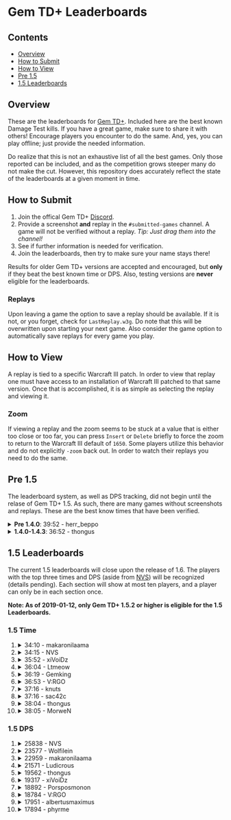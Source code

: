 # Gem TD+ Leaderboards

## Contents

- [Overview](#overview)
- [How to Submit](#how-to-submit)
- [How to View](#how-to-view)
- [Pre 1.5](#pre-15)
- [1.5 Leaderboards](#15-leaderboards)

## Overview

These are the leaderboards for [Gem TD+].  Included here are the best known
Damage Test kills.  If you have a great game, make sure to share it with
others!  Encourage players you encounter to do the same.  And, yes, you can
play offline; just provide the needed information.

Do realize that this is not an exhaustive list of all the best games.  Only
those reported can be included, and as the competition grows steeper many do
not make the cut.  However, this repository does accurately reflect the
state of the leaderboards at a given moment in time.

[Gem TD+]: https://github.com/nvs/gem

## How to Submit

1. Join the offical Gem TD+ [Discord].
2. Provide a screenshot **and** replay in the `#submitted-games` channel.  A
   game will not be verified without a replay. *Tip: Just drag them into the
   channel!*
3. See if further information is needed for verification.
4. Join the leaderboards, then try to make sure your name stays there!

Results for older Gem TD+ versions are accepted and encouraged, but **only**
if they beat the best known time or DPS.  Also, testing versions are
**never** eligible for the leaderboards.

[Discord]: https://discord.gg/PxNNp77

### Replays

Upon leaving a game the option to save a replay should be available.  If it
is not, or you forget, check for `LastReplay.w3g`.  Do note that this will
be overwritten upon starting your next game.  Also consider the game option
to automatically save replays for every game you play.

## How to View

A replay is tied to a specific Warcraft III patch.  In order to view that
replay one must have access to an installation of Warcraft III patched to
that same version.  Once that is accomplished, it is as simple as selecting
the replay and viewing it.

### Zoom

If viewing a replay and the zoom seems to be stuck at a value that is either
too close or too far, you can press `Insert` or `Delete` briefly to force
the zoom to return to the Warcraft III default of `1650`.  Some players
utilize this behavior and do not explicitly `-zoom` back out.  In order to
watch their replays you need to do the same.

## Pre 1.5

The leaderboard system, as well as DPS tracking, did not begin until the
relase of Gem TD+ 1.5.  As such, there are many games without screenshots
and replays.  These are the best know times that have been verified.

<details>
<summary><strong>Pre 1.4.0</strong>: 39:52 - herr_beppo</summary>

- Patch: ?
- Version: Bryvx's Gem TD v3.1
- Notes: The video says Gem TD v4.0.  However, there is no actual gameplay
  difference between that unofficial version and the last official version
  by Bryvx.
- [Video](https://www.youtube.com/watch?v=Mydun82zEX8)

![](other/39_52-herr_beppo.jpg?raw=true)
</details>

<details>
<summary><strong>1.4.0-1.4.3</strong>: 36:52 - thongus</summary>

- Patch: 1.28.5
- Version: 1.4.0
- [Replay](1.4/36_52-thongus-1.28.5-1.4.0.w3g?raw=true)

![](1.4/36_52-thongus-1.28.5-1.4.0.jpg?raw=true)
</details>

## 1.5 Leaderboards

The current 1.5 leaderboards will close upon the release of 1.6.  The
players with the top three times and DPS (aside from [NVS]) will be
recognized (details pending).  Each section will show at most ten players,
and a player can only be in each section once.

**Note: As of 2019-01-12, only Gem TD+ 1.5.2 or higher is eligible for the
1.5 Leaderboards.**

[NVS]: https://github.com/nvs

### 1.5 Time

1.  <details>
    <summary>34:10 - makaronilaama</summary>

    - Patch: 1.30.4
    - Version: 1.5.2
    - [Replay](1.5/time/34_10-makaronilaama-1.30.4-1.5.2.w3g?raw=true)

    ![](1.5/time/34_10-makaronilaama-1.30.4-1.5.2.jpg?raw=true)
    </details>

2.  <details>
    <summary>34:15 - NVS</summary>

    - Patch: 1.30.3
    - Version: 1.5.1
    - [Replay](1.5/time/34_15-NVS-1.30.3-1.5.1.w3g?raw=true)

    ![](1.5/time/34_15-NVS-1.30.3-1.5.1.jpg?raw=true)
    </details>

3.  <details>
    <summary>35:52 - xiVoiDz</summary>

    - Patch: 1.30.4
    - Version: 1.5.2
    - [Replay](1.5/time/35_52-xiVoiDz-1.30.4-1.5.2.w3g?raw=true)

    ![](1.5/time/35_52-xiVoiDz-1.30.4-1.5.2.jpg?raw=true)
    </details>

4.  <details>
    <summary>36:04 - Ltmeow</summary>

    - Patch: 1.30.4
    - Version: 1.5.2
    - [Replay](1.5/time/36_04-Ltmeow-1.30.4-1.5.2.w3g?raw=true)

    ![](1.5/time/36_04-Ltmeow-1.30.4-1.5.2.jpg?raw=true)
    </details>

5.  <details>
    <summary>36:19 - Gemking</summary>

    - Patch: 1.30.4
    - Version: 1.5.2
    - [Replay](1.5/time/36_19-Gemking-1.30.4-1.5.2.w3g?raw=true)

    ![](1.5/time/36_19-Gemking-1.30.4-1.5.2.jpg?raw=true)
    </details>

6.  <details>
    <summary>36:53 - V:RGO</summary>

    - Patch: 1.30.2
    - Version: 1.5.1
    - [Replay](1.5/time/36_53-V:RGO-1.30.2-1.5.1.w3g?raw=true)

    ![](1.5/time/36_53-V:RGO-1.30.2-1.5.1.jpg?raw=true)
    </details>

7.  <details>
    <summary>37:16 - knuts</summary>

    - Patch: 1.30.2
    - Version: 1.5.1
    - [Replay](1.5/time/37_16-knuts-1.30.2-1.5.1.w3g?raw=true)

    ![](1.5/time/37_16-knuts-1.30.2-1.5.1.jpg?raw=true)
    </details>

8.  <details>
    <summary>37:16 - sac42c</summary>

    - Patch: 1.30.3
    - Version: 1.5.1
    - [Replay](1.5/time/37_16-sac42c-1.30.3-1.5.1.w3g?raw=true)

    ![](1.5/time/37_16-sac42c-1.30.3-1.5.1.jpg?raw=true)
    </details>

9.  <details>
    <summary>38:04 - thongus</summary>

    - Patch: 1.30.2
    - Version: 1.5.1
    - [Replay](1.5/time/38_04-thongus-1.30.2-1.5.1.w3g?raw=true)

    ![](1.5/time/38_04-thongus-1.30.2-1.5.1.jpg?raw=true)
    </details>

10. <details>
    <summary>38:05 - MorweN</summary>

    - Patch: 1.30.3
    - Version: 1.5.1
    - [Replay](1.5/time/38_05-MorweN-1.30.3-1.5.1.w3g?raw=true)

    ![](1.5/time/38_05-MorweN-1.30.3-1.5.1.jpg?raw=true)
    </details>

### 1.5 DPS

1.  <details>
    <summary>25838 - NVS</summary>

    - Patch: 1.30.2
    - Version: 1.5.1
    - [Replay](1.5/dps/25838-NVS-1.30.2-1.5.1.w3g?raw=true)

    ![](1.5/dps/25838-NVS-1.30.2-1.5.1.jpg?raw=true)
    </details>

2.  <details>
    <summary>23577 - Wolfilein</summary>

    - Patch: 1.30.3
    - Version: 1.5.1
    - [Replay](1.5/dps/23577-Wolfilein-1.30.3-1.5.1.w3g?raw=true)

    ![](1.5/dps/23577-Wolfilein-1.30.3-1.5.1.jpg?raw=true)
    </details>

3.  <details>
    <summary>22959 - makaronilaama</summary>

    - Patch: 1.30.3
    - Version: 1.5.1
    - [Replay](1.5/dps/22959-makaronilaama-1.30.3-1.5.1.w3g?raw=true)

    ![](1.5/dps/22959-makaronilaama-1.30.3-1.5.1.jpg?raw=true)
    </details>

4.  <details>
    <summary>21571 - Ludicrous</summary>

    - Patch: 1.30.2
    - Version: 1.5.1
    - [Replay](1.5/dps/21571-Ludicrous-1.30.2-1.5.1.w3g?raw=true)

    ![](1.5/dps/21571-Ludicrous-1.30.2-1.5.1.jpg?raw=true)
    </details>

5.  <details>
    <summary>19562 - thongus</summary>

    - Patch: 1.30.2
    - Version: 1.5.1
    - [Replay](1.5/time/38_04-thongus-1.30.2-1.5.1.w3g?raw=true)
    - Notes: This is the same game as `38:04 - thongus`.

    ![](1.5/time/38_04-thongus-1.30.2-1.5.1.jpg?raw=true)
    </details>

6.  <details>
    <summary>19317 - xiVoiDz</summary>

    - Patch: 1.30.2
    - Version: 1.5.1
    - [Replay](1.5/dps/19317-xiVoiDz-1.30.2-1.5.1.w3g?raw=true)

    ![](1.5/dps/19317-xiVoiDz-1.30.2-1.5.1.jpg?raw=true)
    </details>

7.  <details>
    <summary>18892 - Porsposmonon</summary>

    - Patch: 1.30.3
    - Version: 1.5.1
    - [Replay](1.5/dps/18892-Porposmonon-1.30.3-1.5.1.w3g?raw=true)

    ![](1.5/dps/18892-Porposmonon-1.30.3-1.5.1.jpg?raw=true)
    </details>

8.  <details>
    <summary>18784 - V:RGO</summary>

    - Patch: 1.30.3
    - Version: 1.5.1
    - [Replay](1.5/dps/18784-V:RGO-1.30.3-1.5.1.w3g?raw=true)

    ![](1.5/dps/18784-V:RGO-1.30.3-1.5.1.jpg?raw=true)
    </details>

9.  <details>
    <summary>17951 - albertusmaximus</summary>

    - Patch: 1.30.4
    - Version: 1.5.2
    - [Replay](1.5/dps/17951-albertusmaximus-1.30.4-1.5.2.w3g?raw=true)

    ![](1.5/dps/17951-albertusmaximus-1.30.4-1.5.2.jpg?raw=true)
    </details>

10. <details>
    <summary>17894 - phyrme</summary>

    - Patch: 1.30.2
    - Version: 1.5.1
    - [Replay](1.5/dps/17894-phyrme-1.30.2-1.5.1.w3g?raw=true)

    ![](1.5/dps/17894-phyrme-1.30.2-1.5.1.jpg?raw=true)
    </details>
